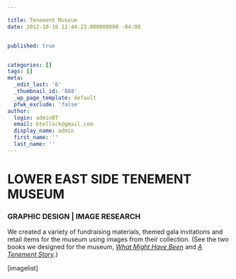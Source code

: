 ```yaml
---

title: Tenement Museum
date: 2012-10-16 12:44:23.000000000 -04:00


published: true


categories: []
tags: []
meta:
  _edit_last: '6'
  _thumbnail_id: '888'
  _wp_page_template: default
  pfwk_exclude: 'false'
author:
  login: adminBT
  email: btellock@gmail.com
  display_name: admin
  first_name: ''
  last_name: ''
---
```

<h1>LOWER EAST SIDE TENEMENT MUSEUM</h1>
<h3>GRAPHIC DESIGN | IMAGE RESEARCH</h3>
We created a variety of fundraising materials, themed gala invitations and retail items for the museum using images from their collection. (See the two books we designed for the museum, <a href=" http://thegraphicsoffice.com/portfolio/what-might-have-been/"><em>What Might Have Been</em></a> and <a href="http://thegraphicsoffice.com/portfolio/a-tenement-story/"><em>A Tenement Story</em></a>.)


[imagelist]
